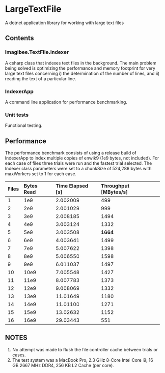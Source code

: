# LargeTextFile
A dotnet application library for working with large text files

## Contents
### Imagibee.TextFile.Indexer
A csharp class that indexes text files in the background.  The main problem being solved is optimizing the performance and memory footprint for very large text files concerning i) the determination of the number of lines, and ii) reading the text of a particular line.

### IndexerApp
A command line application for performance benchmarking.

### Unit tests
Functional testing.

## Performance
The performance benchmark consists of using a release build of IndexerApp to index multiple copies of enwik9 (1e9 bytes, not included). For each case of files three trials were run and the fastest trial selected.  The Indexer class parameters were set to a chunkSize of 524,288 bytes with maxWorkers set to 1 for each case.

| Files | Bytes Read | Time Elapsed [s] | Throughput [MBytes/s]
|:------|:-----------|:-----------------|:---------------------
| 1     | 1e9        | 2.002009         | 499
| 2     | 2e9        | 2.001029         | 999
| 3     | 3e9        | 2.008185         | 1494
| 4     | 4e9        | 3.003124         | 1332
| 5     | 5e9        | 3.003508         | **1664**
| 6     | 6e9        | 4.003641         | 1499
| 7     | 7e9        | 5.007622         | 1398
| 8     | 8e9        | 5.006550         | 1598
| 9     | 9e9        | 6.011037         | 1497
| 10    | 10e9       | 7.005548         | 1427 
| 11    | 11e9       | 8.007783         | 1373 
| 12    | 12e9       | 9.008069         | 1332
| 13    | 13e9       | 11.01649         | 1180
| 14    | 14e9       | 11.01100         | 1271
| 15    | 15e9       | 13.02632         | 1152
| 16    | 16e9       | 29.03443         | 551


## NOTES
1. No attempt was made to flush the file controller cache between trials or cases.
2. The test system was a MacBook Pro, 2.3 GHz 8-Core Intel Core i9, 16 GB 2667 MHz DDR4, 256 KB L2 Cache (per core). 
